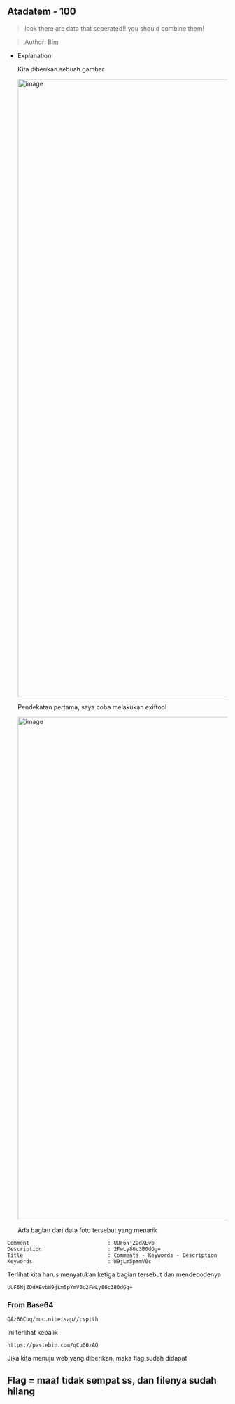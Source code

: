 ## Atadatem - 100

> look there are data that seperated!! you should combine them!

> Author: Bim

- Explanation
  <p>Kita diberikan sebuah gambar</p>
  <img width="1341" height="1411" alt="image" src="https://github.com/user-attachments/assets/d5256cac-1fe1-4d50-9ad6-e2fe0cfcb3f6" />
  <p>Pendekatan pertama, saya coba melakukan exiftool</p>
  <img width="1347" height="1149" alt="image" src="https://github.com/user-attachments/assets/913e40f9-e390-4e3f-aa3d-a793efc959a3" />

  <p>Ada bagian dari data foto tersebut yang menarik</p>
  
 ```
Comment                         : UUF6NjZDdXEvb
Description                     : 2FwLy86c3B0dGg=
Title                           : Comments - Keywords - Description
Keywords                        : W9jLm5pYmV0c
  ```
<p>Terlihat kita harus menyatukan ketiga bagian tersebut dan mendecodenya</p>

```
UUF6NjZDdXEvbW9jLm5pYmV0c2FwLy86c3B0dGg=
```

### From Base64

```
QAz66Cuq/moc.nibetsap//:sptth
```
<p> Ini terlihat kebalik</p>

```
https://pastebin.com/qCu66zAQ

```
<p>Jika kita menuju web yang diberikan, maka flag sudah didapat</p>

## Flag = maaf tidak sempat ss, dan filenya sudah hilang







  <br>
  <br>
